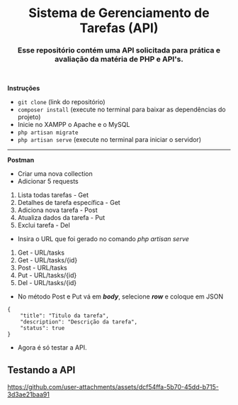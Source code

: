 <div align="center">

# Sistema de Gerenciamento de Tarefas (API)

### Esse repositório contém uma API solicitada para prática e avaliação da matéria de PHP e API's.

</div>

</br>

**Instruções**

- ``` git clone ``` (link do repositório)
- ``` composer install ``` (execute no terminal para baixar as dependências do projeto)
- Inicie no XAMPP o Apache e o MySQL
-  ``` php artisan migrate  ```
- ``` php artisan serve ``` (execute no terminal para iniciar o servidor)

----

**Postman**

- Criar uma nova collection
- Adicionar 5 requests
 1. Lista todas tarefas - Get
 2. Detalhes de tarefa específica - Get
 3. Adiciona nova tarefa - Post
 4. Atualiza dados da tarefa - Put
 5. Exclui tarefa - Del


- Insira o URL que foi gerado no comando _php artisan serve_
 1. Get - URL/tasks
 2. Get - URL/tasks/{id}
 3. Post - URL/tasks
 4. Put - URL/tasks/{id}
 5. Del - URL/tasks/{id}

- No método Post e Put vá em ***body***, selecione ***row*** e coloque em JSON


```
{
    "title": "Titulo da tarefa",
    "description": "Descrição da tarefa",
    "status": true
}
```

- Agora é só testar a API.


## Testando a API 
https://github.com/user-attachments/assets/dcf54ffa-5b70-45dd-b715-3d3ae21baa91



  </div>
</details>
